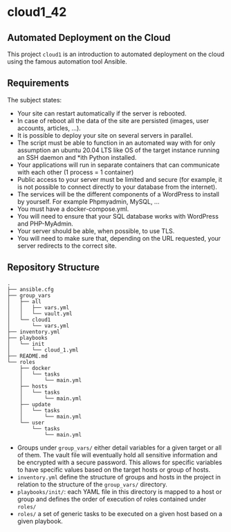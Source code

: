 # cloud1_42

## Automated Deployment on the Cloud

This project `cloud1` is an introduction to automated deployment on the cloud using the famous automation tool Ansible.

## Requirements

The subject states:

* Your site can restart automatically if the server is rebooted.
* In case of reboot all the data of the site are persisted (images, user accounts, articles, ...).
* It is possible to deploy your site on several servers in parallel.
* The script must be able to function in an automated way with for only assumption an ubuntu 20.04 LTS like OS of the target instance running an SSH daemon and
*ith Python installed.
* Your applications will run in separate containers that can communicate with each other (1 process = 1 container)
* Public access to your server must be limited and secure (for example, it is not possible to connect directly to your database from the internet).
* The services will be the different components of a WordPress to install by yourself. For example Phpmyadmin, MySQL, ...
* You must have a docker-compose.yml.
* You will need to ensure that your SQL database works with WordPress and PHP-MyAdmin.
* Your server should be able, when possible, to use TLS.
* You will need to make sure that, depending on the URL requested, your server redirects to the correct site.

## Repository Structure

```tree
.
├── ansible.cfg
├── group_vars
│   ├── all
│   │   ├── vars.yml
│   │   └── vault.yml
│   └── cloud1
│       └── vars.yml
├── inventory.yml
├── playbooks
│   └── init
│       └── cloud_1.yml
├── README.md
└── roles
    ├── docker
    │   └── tasks
    │       └── main.yml
    ├── hosts
    │   └── tasks
    │       └── main.yml
    ├── update
    │   └── tasks
    │       └── main.yml
    └── user
        └── tasks
            └── main.yml
```

- Groups under `group_vars/` either detail variables for a given target or all of them. The vault file will eventually hold all sensitive information and be encrypted with a secure password. This allows for specific variables to have specific values based on the target hosts or group of hosts.
- `inventory.yml` define the structure of groups and hosts in the project in relation to the structure of the `group_vars/` directory.
- `playbooks/init/`: each YAML file in this directory is mapped to a host or group and defines the order of execution of roles contained under `roles/`
- `roles/` a set of generic tasks to be executed on a given host based on a given playbook.
